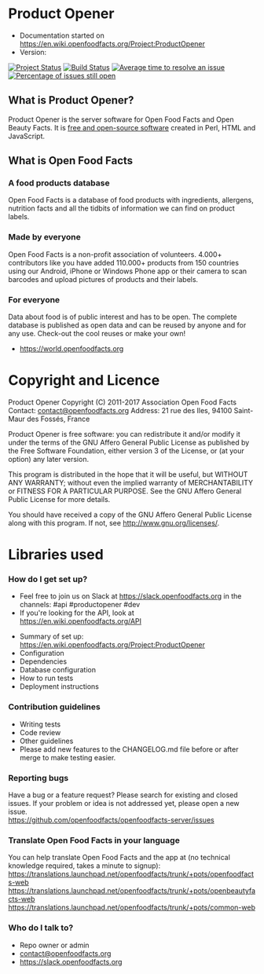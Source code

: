 # Product Opener #

* Documentation started on <https://en.wiki.openfoodfacts.org/Project:ProductOpener>
* Version: 

[![Project Status](http://opensource.box.com/badges/active.svg)](http://opensource.box.com/badges)
[![Build Status](https://travis-ci.org/openfoodfacts/openfoodfacts-server.svg?branch=master)](https://travis-ci.org/openfoodfacts/openfoodfacts-server)
[![Average time to resolve an issue](https://isitmaintained.com/badge/resolution/openfoodfacts/openfoodfacts-server.svg)](https://isitmaintained.com/project/openfoodfacts/openfoodfacts-server "Average time to resolve an issue")
[![Percentage of issues still open](https://isitmaintained.com/badge/open/openfoodfacts/openfoodfacts-server.svg)](https://isitmaintained.com/project/openfoodfacts/openfoodfacts-server "Percentage of issues still open")

## What is Product Opener?

Product Opener is the server software for Open Food Facts and Open Beauty Facts. It is [free and open-source software](https://en.wikipedia.org/wiki/Free_and_open-source_software) created in Perl, HTML and JavaScript.

## What is Open Food Facts ##

### A food products database

Open Food Facts is a database of food products with ingredients, allergens, nutrition facts and all the tidbits of information we can find on product labels.

### Made by everyone

Open Food Facts is a non-profit association of volunteers.
4.000+ contributors like you have added 110.000+ products from 150 countries using our Android, iPhone or Windows Phone app or their camera to scan barcodes and upload pictures of products and their labels.

### For everyone

Data about food is of public interest and has to be open. The complete database is published as open data and can be reused by anyone and for any use. Check-out the cool reuses or make your own!
- <https://world.openfoodfacts.org>

# Copyright and Licence #

Product Opener
Copyright (C) 2011-2017 Association Open Food Facts
Contact: contact@openfoodfacts.org
Address: 21 rue des Iles, 94100 Saint-Maur des Fossés, France

Product Opener is free software: you can redistribute it and/or modify
it under the terms of the GNU Affero General Public License as
published by the Free Software Foundation, either version 3 of the
License, or (at your option) any later version.

This program is distributed in the hope that it will be useful,
but WITHOUT ANY WARRANTY; without even the implied warranty of
MERCHANTABILITY or FITNESS FOR A PARTICULAR PURPOSE.  See the
GNU Affero General Public License for more details.

You should have received a copy of the GNU Affero General Public License
along with this program.  If not, see <http://www.gnu.org/licenses/>.

# Libraries used #

### How do I get set up? ###

- Feel free to join us on Slack at https://slack.openfoodfacts.org in the channels: #api #productopener #dev
- If you're looking for the API, look at https://en.wiki.openfoodfacts.org/API

* Summary of set up: https://en.wiki.openfoodfacts.org/Project:ProductOpener
* Configuration 
* Dependencies
* Database configuration
* How to run tests
* Deployment instructions

### Contribution guidelines ###

* Writing tests
* Code review
* Other guidelines
* Please add new features to the CHANGELOG.md file before or after merge to make testing easier.

### Reporting bugs ###

Have a bug or a feature request? Please search for existing and closed issues. If your problem or idea is not addressed yet, please open a new issue.<br>
https://github.com/openfoodfacts/openfoodfacts-server/issues

### Translate Open Food Facts in your language

You can help translate Open Food Facts and the app at (no technical knowledge required, takes a minute to signup): <br>
https://translations.launchpad.net/openfoodfacts/trunk/+pots/openfoodfacts-web
https://translations.launchpad.net/openfoodfacts/trunk/+pots/openbeautyfacts-web
https://translations.launchpad.net/openfoodfacts/trunk/+pots/common-web


### Who do I talk to? ###

* Repo owner or admin
* contact@openfoodfacts.org
* https://slack.openfoodfacts.org
